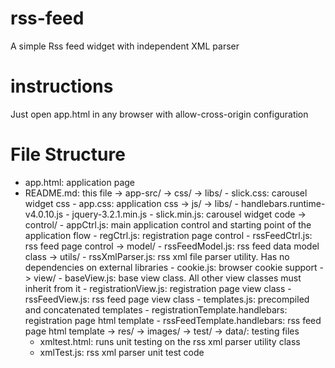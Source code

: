 # rss-feed
A simple Rss feed widget with independent XML parser

# instructions
Just open app.html in any browser with allow-cross-origin configuration

# File Structure
- app.html: application page
- README.md: this file
-> app-src/
    -> css/
        -> libs/
            - slick.css: carousel widget css
        - app.css: application css
    -> js/
        -> libs/
            - handlebars.runtime-v4.0.10.js
            - jquery-3.2.1.min.js
            - slick.min.js: carousel widget code
        -> control/
            - appCtrl.js: main application control and starting point of the application flow
            - regCtrl.js: registration page control
            - rssFeedCtrl.js: rss feed page control
        -> model/
            - rssFeedModel.js: rss feed data model class
        -> utils/
            - rssXmlParser.js: rss xml file parser utility. Has no dependencies on external libraries
            - cookie.js: browser cookie support
        -> view/
            - baseView.js: base view class. All other view classes must inherit from it
            - registrationView.js: registration page view class
            - rssFeedView.js: rss feed page view class
            - templates.js: precompiled and concatenated templates
            - registrationTemplate.handlebars: registration page html template
            - rssFeedTemplate.handlebars: rss feed page html template
    -> res/
        -> images/
-> test/
    -> data/: testing files
    - xmltest.html: runs unit testing on the rss xml parser utility class
    - xmlTest.js: rss xml parser unit test code

